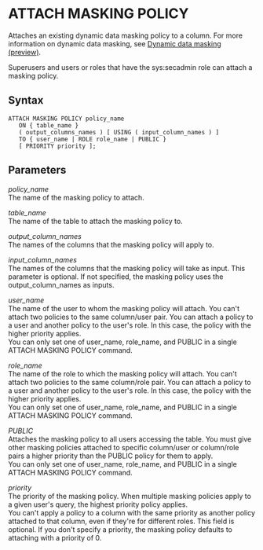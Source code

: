 # ATTACH MASKING POLICY<a name="r_ATTACH_MASKING_POLICY"></a>

Attaches an existing dynamic data masking policy to a column\. For more information on dynamic data masking, see [Dynamic data masking \(preview\)](t_ddm.md)\.

Superusers and users or roles that have the sys:secadmin role can attach a masking policy\.

## Syntax<a name="r_ATTACH_MASKING_POLICY-synopsis"></a>

```
ATTACH MASKING POLICY policy_name 
   ON { table_name }
   ( output_columns_names ) [ USING ( input_column_names ) ]
   TO { user_name | ROLE role_name | PUBLIC }
   [ PRIORITY priority ];
```

## Parameters<a name="r_ATTACH_MASKING_POLICY-parameters"></a>

*policy\_name*   
The name of the masking policy to attach\.

 *table\_name*   
The name of the table to attach the masking policy to\.

*output\_column\_names*   
The names of the columns that the masking policy will apply to\.

*input\_column\_names*   
The names of the columns that the masking policy will take as input\. This parameter is optional\. If not specified, the masking policy uses the output\_column\_names as inputs\.

*user\_name*   
The name of the user to whom the masking policy will attach\. You can't attach two policies to the same column/user pair\. You can attach a policy to a user and another policy to the user's role\. In this case, the policy with the higher priority applies\.  
You can only set one of user\_name, role\_name, and PUBLIC in a single ATTACH MASKING POLICY command\. 

*role\_name*   
The name of the role to which the masking policy will attach\. You can't attach two policies to the same column/role pair\. You can attach a policy to a user and another policy to the user's role\. In this case, the policy with the higher priority applies\.  
You can only set one of user\_name, role\_name, and PUBLIC in a single ATTACH MASKING POLICY command\. 

*PUBLIC*   
Attaches the masking policy to all users accessing the table\. You must give other masking policies attached to specific column/user or column/role pairs a higher priority than the PUBLIC policy for them to apply\.  
You can only set one of user\_name, role\_name, and PUBLIC in a single ATTACH MASKING POLICY command\. 

*priority*   
The priority of the masking policy\. When multiple masking policies apply to a given user's query, the highest priority policy applies\.  
You can't apply a policy to a column with the same priority as another policy attached to that column, even if they're for different roles\. This field is optional\. If you don't specify a priority, the masking policy defaults to attaching with a priority of 0\.
